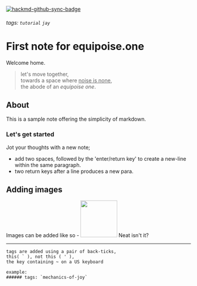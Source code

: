 [![hackmd-github-sync-badge](https://hackmd.io/tcFTi_m6Q3qM7dDsfMeRVQ/badge)](https://hackmd.io/tcFTi_m6Q3qM7dDsfMeRVQ)
###### tags: `tutorial` `jay`  

# First note for equipoise.one

Welcome home.

> let's move together,  
> towards a space where <u>noise is none</u>,  
> the abode of an *equipoise one*.



## About
This is a sample note offering the simplicity of markdown.

### Let's get started
Jot your thoughts with a new note;  
* add two spaces, followed by the 'enter/return key' to create a new-line within the same paragraph.
* two return keys after a line produces a new para.

## Adding images
Images can be added like so - 
<img    src="https://github.githubassets.com/images/modules/logos_page/GitHub-Mark.png"    width="100px" height="100px"/> 
Neat isn't it?

---

```
tags are added using a pair of back-ticks,  
this( ` ), not this ( ' ), 
the key containing ~ on a US keyboard

example:
###### tags: `mechanics-of-joy`
```